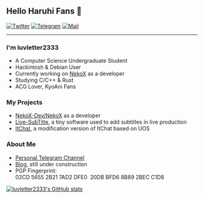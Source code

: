 ## Hello Haruhi Fans 👋

[![Twitter](https://img.shields.io/static/v1?label=Twitter&message=@luvletter2333&color=1DA1F2)](https://twitter.com/luvletter2333)
[![Telegram](https://img.shields.io/static/v1?label=Telegram&message=@Haruhi_Smith&color=0088cc)](https://t.me/Haruhi_Smith)
[![Mail](https://img.shields.io/badge/-luvletter2333@gmail.com-c14438?style=flat&logo=Gmail&logoColor=white&link=mailto:luvletter2333@gmail.com)](mailto:luvletter2333@gmail.com)


---

<!--<img align="right" width="150px" src="https://avatars.githubusercontent.com/u/31475650" />-->


### I'm luvletter2333

- A Computer Science Undergraduate Student
- Hackintosh & Debian User
- Currently working on [NekoX](https://github.com/NekoX-Dev/NekoX) as a developer
- Studying C/C++ & Rust
- ACG Lover, KyoAni Fans

### My Projects
- [NekoX-Dev/NekoX](https://github.com/NekoX-Dev/NekoX) as a developer
- [Live-SubTitle](https://github.com/luvletter2333/Live-SubTitle), a tiny software used to add subtitles in live production
- [ItChat](https://github.com/luvletter2333/ItChat), a modification version of ItChat based on UOS
<!--
### My Hackintosh Builds
- [ASUS UX510UXK](https://github.com/luvletter2333/Asus-UX510UXK-Hackintosh)
- [TUF B360M](https://github.com/luvletter2333/TUF-B360M-Hackintosh)
-->
### About Me
- [Personal Telegram Channel](https://t.me/Haruhi_Channel)
- [Blog](https://blog.luvletter.me), still under construction
- PGP Fingerprint: 02CD 5655 2B21 7AD2 DFE0  20DB BFD6 8B89 2BEC C1D8


[![luvletter2333's GitHub stats](https://github-readme-stats.vercel.app/api?username=luvletter2333&count_private=true&icon_color=FB7299&title_color=FB7299)](https://github.com/luvletter2333)

